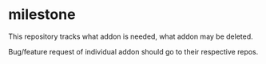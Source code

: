 # milestone

This repository tracks what addon is needed, what addon may be deleted.

Bug/feature request of individual addon should go to their respective repos.
